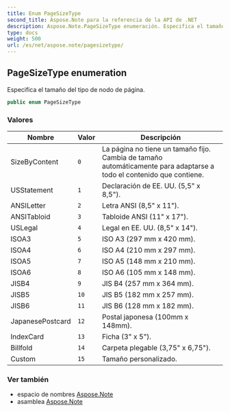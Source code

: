 ```yaml
---
title: Enum PageSizeType
second_title: Aspose.Note para la referencia de la API de .NET
description: Aspose.Note.PageSizeType enumeración. Especifica el tamaño del tipo de nodo de página.
type: docs
weight: 500
url: /es/net/aspose.note/pagesizetype/
---
```

## PageSizeType enumeration

Especifica el tamaño del tipo de nodo de página.

```csharp
public enum PageSizeType
```

### Valores

| Nombre | Valor | Descripción |
| --- | --- | --- |
| SizeByContent | `0` | La página no tiene un tamaño fijo. Cambia de tamaño automáticamente para adaptarse a todo el contenido que contiene. |
| USStatement | `1` | Declaración de EE. UU. (5,5" x 8,5"). |
| ANSILetter | `2` | Letra ANSI (8,5" x 11"). |
| ANSITabloid | `3` | Tabloide ANSI (11" x 17"). |
| USLegal | `4` | Legal en EE. UU. (8,5" x 14"). |
| ISOA3 | `5` | ISO A3 (297 mm x 420 mm). |
| ISOA4 | `6` | ISO A4 (210 mm x 297 mm). |
| ISOA5 | `7` | ISO A5 (148 mm x 210 mm). |
| ISOA6 | `8` | ISO A6 (105 mm x 148 mm). |
| JISB4 | `9` | JIS B4 (257 mm x 364 mm). |
| JISB5 | `10` | JIS B5 (182 mm x 257 mm). |
| JISB6 | `11` | JIS B6 (128 mm x 182 mm). |
| JapanesePostcard | `12` | Postal japonesa (100mm x 148mm). |
| IndexCard | `13` | Ficha (3" x 5"). |
| Billfold | `14` | Carpeta plegable (3,75" x 6,75"). |
| Custom | `15` | Tamaño personalizado. |

### Ver también

* espacio de nombres [Aspose.Note](../../aspose.note/)
* asamblea [Aspose.Note](../../)


